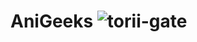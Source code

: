 # AniGeeks ![torii-gate](https://user-images.githubusercontent.com/70212296/148642004-aead5532-c917-4054-9c07-1d6b3f010408.png)


